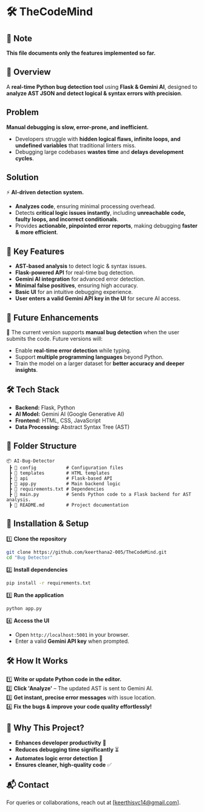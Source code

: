 # 🛠️ TheCodeMind  

## 📝 Note  
**This file documents only the features implemented so far.**  

## 📝 Overview  
A **real-time Python bug detection tool** using **Flask & Gemini AI**, designed to **analyze AST JSON and detect logical & syntax errors with precision**.  

##  Problem  
 **Manual debugging is slow, error-prone, and inefficient.**  
- Developers struggle with **hidden logical flaws, infinite loops, and undefined variables** that traditional linters miss.  
- Debugging large codebases **wastes time** and **delays development cycles**.  

##  Solution  
⚡ **AI-driven detection system.**  
- **Analyzes code**, ensuring minimal processing overhead.  
- Detects **critical logic issues instantly**, including **unreachable code, faulty loops, and incorrect conditionals**.  
- Provides **actionable, pinpointed error reports**, making debugging **faster & more efficient**.  

## 🎯 Key Features  
-  **AST-based analysis** to detect logic & syntax issues.  
-  **Flask-powered API** for real-time bug detection.  
-  **Gemini AI integration** for advanced error detection.  
-  **Minimal false positives**, ensuring high accuracy.  
-  **Basic UI** for an intuitive debugging experience.  
-  **User enters a valid Gemini API key in the UI** for secure AI access.  

## 🚀 Future Enhancements  
🚧 The current version supports **manual bug detection** when the user submits the code. Future versions will:  
- Enable **real-time error detection** while typing.  
- Support **multiple programming languages** beyond Python.  
- Train the model on a larger dataset for **better accuracy and deeper insights**.  

## 🛠️ Tech Stack  
- **Backend:** Flask, Python  
- **AI Model:** Gemini AI (Google Generative AI)  
- **Frontend:** HTML, CSS, JavaScript  
- **Data Processing:** Abstract Syntax Tree (AST)  

## 📂 Folder Structure  
```
📦 AI-Bug-Detector
 ┣ 📂 config           # Configuration files
 ┣ 📂 templates        # HTML templates
 ┣ 📂 api              # Flask-based API
 ┣ 📜 app.py           # Main backend logic
 ┣ 📜 requirements.txt # Dependencies
 ┣ 📜 main.py          # Sends Python code to a Flask backend for AST analysis.
 ┣ 📜 README.md        # Project documentation
```

## 🚀 Installation & Setup  
1️⃣ **Clone the repository**  
```bash
git clone https://github.com/keerthana2-005/TheCodeMind.git
cd "Bug Detector"
```

2️⃣ **Install dependencies**  
```bash
pip install -r requirements.txt
```

3️⃣ **Run the application**  
```bash
python app.py
```

4️⃣ **Access the UI**  
- Open `http://localhost:5001` in your browser.  
- Enter a valid **Gemini API key** when prompted.  

## 🛠️ How It Works  
1️⃣ **Write or update Python code in the editor.**  
2️⃣ **Click 'Analyze'** – The updated AST is sent to Gemini AI.  
3️⃣ **Get instant, precise error messages** with issue location.  
4️⃣ **Fix the bugs & improve your code quality effortlessly!**  

## 🎯 Why This Project?  
- **Enhances developer productivity** 🚀  
- **Reduces debugging time significantly** ⏳  
- **Automates logic error detection** 🤖  
- **Ensures cleaner, high-quality code** ✅  

## 📬 Contact  
For queries or collaborations, reach out at [keerthisvc14@gmail.com].  
